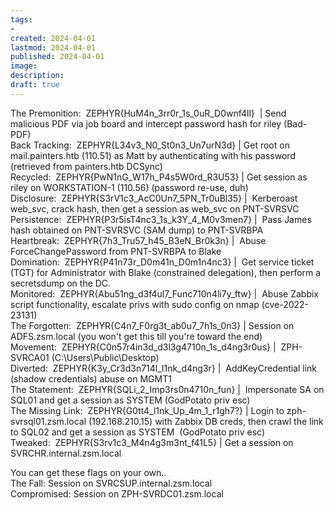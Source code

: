 ```yaml
---
tags:
- 
created: 2024-04-01
lastmod: 2024-04-01
published: 2024-04-01
image:
description: 
draft: true
---
```

The Premonition:  ZEPHYR{HuM4n_3rr0r_1s_0uR_D0wnf4ll}  | Send malicious PDF via job board and intercept password hash for riley (Bad-PDF)  
Back Tracking:  ZEPHYR{L34v3_N0_St0n3_Un7urN3d} | Get root on mail.painters.htb (110.51) as Matt by authenticating with his password (retrieved from painters.htb DCSync)  
Recycled:  ZEPHYR{PwN1nG_W17h_P4s5W0rd_R3U53} | Get session as riley on WORKSTATION-1 (110.56) (password re-use, duh)  
Disclosure:  ZEPHYR{S3rV1c3_AcC0Un7_5PN_Tr0uBl35} |  Kerberoast web_svc, crack hash, then get a session as web_svc on PNT-SVRSVC  
Persistence:  ZEPHYR{P3r5isT4nc3_1s_k3Y_4_M0v3men7} |  Pass James hash obtained on PNT-SVRSVC (SAM dump) to PNT-SVRBPA  
Heartbreak:  ZEPHYR{7h3_Tru57_h45_B3eN_Br0k3n} |  Abuse ForceChangePassword from PNT-SVRBPA to Blake  
Domination:  ZEPHYR{P41n73r_D0m41n_D0m1n4nc3} |  Get service ticket (TGT) for Administrator with Blake (constrained delegation), then perform a secretsdump on the DC.  
Monitored:  ZEPHYR{Abu51ng_d3f4ul7_Func710n4li7y_ftw} |  Abuse Zabbix script functionality, escalate privs with sudo config on nmap (cve-2022-23131)  
The Forgotten:  ZEPHYR{C4n7_F0rg3t_ab0u7_7h1s_0n3} | Session on ADFS.zsm.local (you won't get this till you're toward the end)  
Movement:  ZEPHYR{C0n57r4in3d_d3l3g4710n_1s_d4ng3r0us} |  ZPH-SVRCA01 (C:\Users\Public\Desktop)  
Diverted:  ZEPHYR{K3y_Cr3d3n714l_l1nk_d4ng3r} |  AddKeyCredential link (shadow credentials) abuse on MGMT1  
The Statement:  ZEPHYR{SQLi_2_Imp3rs0n4710n_fun} |  Impersonate SA on SQL01 and get a session as SYSTEM (GodPotato priv esc)  
The Missing Link:  ZEPHYR{G0tt4_l1nk_Up_4m_1_r1gh7?} | Login to zph-svrsql01.zsm.local (192.168.210.15) with Zabbix DB creds, then crawl the link to SQL02 and get a session as SYSTEM  (GodPotato priv esc)  
Tweaked:  ZEPHYR{S3rv1c3_M4n4g3m3nt_f41L5} | Get a session on SVRCHR.internal.zsm.local  
  
You can get these flags on your own..  
The Fall: Session on SVRCSUP.internal.zsm.local  
Compromised: Session on ZPH-SVRDC01.zsm.local